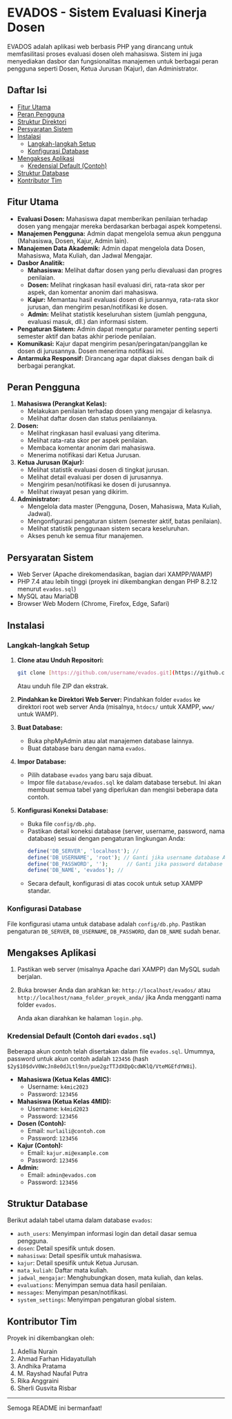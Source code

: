# EVADOS - Sistem Evaluasi Kinerja Dosen

EVADOS adalah aplikasi web berbasis PHP yang dirancang untuk memfasilitasi proses evaluasi dosen oleh mahasiswa. Sistem ini juga menyediakan dasbor dan fungsionalitas manajemen untuk berbagai peran pengguna seperti Dosen, Ketua Jurusan (Kajur), dan Administrator.

## Daftar Isi

- [Fitur Utama](#fitur-utama)
- [Peran Pengguna](#peran-pengguna)
- [Struktur Direktori](#struktur-direktori)
- [Persyaratan Sistem](#persyaratan-sistem)
- [Instalasi](#instalasi)
  - [Langkah-langkah Setup](#langkah-langkah-setup)
  - [Konfigurasi Database](#konfigurasi-database)
- [Mengakses Aplikasi](#mengakses-aplikasi)
  - [Kredensial Default (Contoh)](#kredensial-default-contoh)
- [Struktur Database](#struktur-database)
- [Kontributor Tim](#kontributor-tim)

## Fitur Utama

* **Evaluasi Dosen:** Mahasiswa dapat memberikan penilaian terhadap dosen yang mengajar mereka berdasarkan berbagai aspek kompetensi.
* **Manajemen Pengguna:** Admin dapat mengelola semua akun pengguna (Mahasiswa, Dosen, Kajur, Admin lain).
* **Manajemen Data Akademik:** Admin dapat mengelola data Dosen, Mahasiswa, Mata Kuliah, dan Jadwal Mengajar.
* **Dasbor Analitik:**
    * **Mahasiswa:** Melihat daftar dosen yang perlu dievaluasi dan progres penilaian.
    * **Dosen:** Melihat ringkasan hasil evaluasi diri, rata-rata skor per aspek, dan komentar anonim dari mahasiswa.
    * **Kajur:** Memantau hasil evaluasi dosen di jurusannya, rata-rata skor jurusan, dan mengirim pesan/notifikasi ke dosen.
    * **Admin:** Melihat statistik keseluruhan sistem (jumlah pengguna, evaluasi masuk, dll.) dan informasi sistem.
* **Pengaturan Sistem:** Admin dapat mengatur parameter penting seperti semester aktif dan batas akhir periode penilaian.
* **Komunikasi:** Kajur dapat mengirim pesan/peringatan/panggilan ke dosen di jurusannya. Dosen menerima notifikasi ini.
* **Antarmuka Responsif:** Dirancang agar dapat diakses dengan baik di berbagai perangkat.

## Peran Pengguna

1.  **Mahasiswa (Perangkat Kelas):**
    * Melakukan penilaian terhadap dosen yang mengajar di kelasnya.
    * Melihat daftar dosen dan status penilaiannya.
2.  **Dosen:**
    * Melihat ringkasan hasil evaluasi yang diterima.
    * Melihat rata-rata skor per aspek penilaian.
    * Membaca komentar anonim dari mahasiswa.
    * Menerima notifikasi dari Ketua Jurusan.
3.  **Ketua Jurusan (Kajur):**
    * Melihat statistik evaluasi dosen di tingkat jurusan.
    * Melihat detail evaluasi per dosen di jurusannya.
    * Mengirim pesan/notifikasi ke dosen di jurusannya.
    * Melihat riwayat pesan yang dikirim.
4.  **Administrator:**
    * Mengelola data master (Pengguna, Dosen, Mahasiswa, Mata Kuliah, Jadwal).
    * Mengonfigurasi pengaturan sistem (semester aktif, batas penilaian).
    * Melihat statistik penggunaan sistem secara keseluruhan.
    * Akses penuh ke semua fitur manajemen.

## Persyaratan Sistem

* Web Server (Apache direkomendasikan, bagian dari XAMPP/WAMP)
* PHP 7.4 atau lebih tinggi (proyek ini dikembangkan dengan PHP 8.2.12 menurut `evados.sql`)
* MySQL atau MariaDB
* Browser Web Modern (Chrome, Firefox, Edge, Safari)

## Instalasi

### Langkah-langkah Setup

1.  **Clone atau Unduh Repositori:**
    ```bash
    git clone [https://github.com/username/evados.git](https://github.com/username/evados.git)
    ```
    Atau unduh file ZIP dan ekstrak.

2.  **Pindahkan ke Direktori Web Server:**
    Pindahkan folder `evados` ke direktori root web server Anda (misalnya, `htdocs/` untuk XAMPP, `www/` untuk WAMP).

3.  **Buat Database:**
    * Buka phpMyAdmin atau alat manajemen database lainnya.
    * Buat database baru dengan nama `evados`.

4.  **Impor Database:**
    * Pilih database `evados` yang baru saja dibuat.
    * Impor file `database/evados.sql` ke dalam database tersebut. Ini akan membuat semua tabel yang diperlukan dan mengisi beberapa data contoh.

5.  **Konfigurasi Koneksi Database:**
    * Buka file `config/db.php`.
    * Pastikan detail koneksi database (server, username, password, nama database) sesuai dengan pengaturan lingkungan Anda:
        ```php
        define('DB_SERVER', 'localhost'); //
        define('DB_USERNAME', 'root'); // Ganti jika username database Anda berbeda
        define('DB_PASSWORD', '');      // Ganti jika password database Anda berbeda
        define('DB_NAME', 'evados'); //
        ```
    * Secara default, konfigurasi di atas cocok untuk setup XAMPP standar.

### Konfigurasi Database

File konfigurasi utama untuk database adalah `config/db.php`. Pastikan pengaturan `DB_SERVER`, `DB_USERNAME`, `DB_PASSWORD`, dan `DB_NAME` sudah benar.

## Mengakses Aplikasi

1.  Pastikan web server (misalnya Apache dari XAMPP) dan MySQL sudah berjalan.
2.  Buka browser Anda dan arahkan ke:
    `http://localhost/evados/`
    atau
    `http://localhost/nama_folder_proyek_anda/` jika Anda mengganti nama folder `evados`.

    Anda akan diarahkan ke halaman `login.php`.

### Kredensial Default (Contoh dari `evados.sql`)

Beberapa akun contoh telah disertakan dalam file `evados.sql`. Umumnya, password untuk akun contoh adalah `123456` (hash `$2y$10$dvV0WcJn8e0dJLtl9nn/pue2gzTTJdXDpQcdWKlQ/VteMGEfdYW8i`).

* **Mahasiswa (Ketua Kelas 4MIC):**
    * Username: `k4mic2023`
    * Password: `123456`
* **Mahasiswa (Ketua Kelas 4MID):**
    * Username: `k4mid2023`
    * Password: `123456`
* **Dosen (Contoh):**
    * Email: `nurlaili@contoh.com`
    * Password: `123456`
* **Kajur (Contoh):**
    * Email: `kajur.mi@example.com`
    * Password: `123456`
* **Admin:**
    * Email: `admin@evados.com`
    * Password: `123456`

## Struktur Database

Berikut adalah tabel utama dalam database `evados`:

* `auth_users`: Menyimpan informasi login dan detail dasar semua pengguna.
* `dosen`: Detail spesifik untuk dosen.
* `mahasiswa`: Detail spesifik untuk mahasiswa.
* `kajur`: Detail spesifik untuk Ketua Jurusan.
* `mata_kuliah`: Daftar mata kuliah.
* `jadwal_mengajar`: Menghubungkan dosen, mata kuliah, dan kelas.
* `evaluations`: Menyimpan semua data hasil penilaian.
* `messages`: Menyimpan pesan/notifikasi.
* `system_settings`: Menyimpan pengaturan global sistem.

## Kontributor Tim

Proyek ini dikembangkan oleh:

1.  Adellia Nurain
2.  Ahmad Farhan Hidayatullah
3.  Andhika Pratama
4.  M. Rayshad Naufal Putra
5.  Rika Anggraini
6.  Sherli Gusvita Risbar

---

Semoga README ini bermanfaat!

